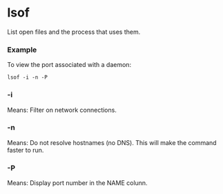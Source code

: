 
# lsof
List open files and the process that uses them. 

### Example
To view the port associated with a daemon:
```
lsof -i -n -P
```

### -i
Means: Filter on network connections. 

### -n
Means: Do not resolve hostnames (no DNS). This will make the command faster to run. 

### -P
Means: Display port number in the NAME colunn. 
